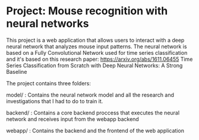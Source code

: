 # Project: Mouse recognition with neural networks

This project is a web application that allows users to interact with a deep neural network that
analyzes mouse input patterns. The neural network is based on a Fully Convolutional Network
used for time series classification and it's based on this research paper: https://arxiv.org/abs/1611.06455 Time Series Classification from Scratch with Deep Neural Networks: A Strong Baseline

The project contains three folders:

model/ : Contains the neural network model and all the research and investigations that I had
to do to train it.

backend/ : Contains a core backend proccess that executes the neural network and receives input from 
the webapp backend

webapp/ : Contains the backend and the frontend of the web application


